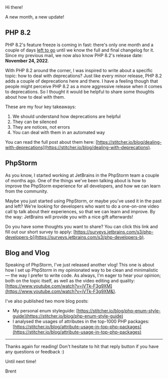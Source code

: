Hi there!

A new month, a new update!

## PHP 8.2

PHP 8.2's feature freeze is coming in fast: there's only one month and a couple of days [left to go](https://wiki.php.net/todo/php82) until we know the full and final changelog for it. Since my previous mail, we now also know PHP 8.2's release date: **November 24, 2022**.

With PHP 8.2 around the corner, I was inspired to write about a specific topic: how to deal with deprecations? Just like every minor release, PHP 8.2 adds a couple of deprecations here and there. I have a feeling though that people might perceive PHP 8.2 as a more aggressive release when it comes to deprecations. So I thought it would be helpful to share some thoughts about how to deal with them.

These are my four key takeaways:

1. We should understand how deprecations are helpful
2. They can be silenced
3. They are notices, not errors
4. You can deal with them in an automated way

You can read the full post about them here: [https://stitcher.io/blog/dealing-with-deprecations](https://stitcher.io/blog/dealing-with-deprecations).

## PhpStorm

As you know, I started working at JetBrains in the PhpStorm team a couple of months ago. One of the things we've been talking about is how to improve the PhpStorm experience for all developers, and how we can learn from the community. 

Maybe you just started using PhpStorm, or maybe you've used it in the past and left? We're looking for developers who want to do a one-on-one video call tp talk about their experiences, so that we can learn and improve. By the way: JetBrains will provide you with a nice gift afterwards!

Do you have some thoughts you want to share? You can click this link and fill out our short survey to apply: [https://surveys.jetbrains.com/s3/php-developers-b](https://surveys.jetbrains.com/s3/php-developers-b).

## Blog and Vlog

Speaking of PhpStorm, I've just released another vlog! This one is about how I set up PhpStorm in my opinionated way to be clean and minimalistic — the way I prefer to write code. As always, I'm eager to hear your opinion; both on the topic itself, as well as the video editing and quality: [https://www.youtube.com/watch?v=jVTk-F3g9XM](https://www.youtube.com/watch?v=jVTk-F3g9XM&).

I've also published two more blog posts:

- My personal enum styleguide: [https://stitcher.io/blog/php-enum-style-guide](https://stitcher.io/blog/php-enum-style-guide)
- I analysed the usages of attributes in the top-1000 PHP packages: [https://stitcher.io/blog/attribute-usage-in-top-php-packages](https://stitcher.io/blog/attribute-usage-in-top-php-packages)

---

Thanks again for reading! Don't hesitate to hit that reply button if you have any questions or feedback :)

Until next time!

Brent


